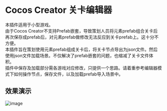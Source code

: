 # Cocos Creator 关卡编辑器
本插件适用于小型游戏。<br>
由于Cocos Creator不支持Prefab嵌套，导致策划人员将元素prefab组合关卡后再次保存成prefab后，对元素prefab做修改无法反应到关卡prefab上。这十分不方便。<br>
本插件旨在策划使用元素prefab组成关卡后，将关卡节点导出为json文件。然后使用json文件加载场景。不仅解决了prefab嵌套的问题，也缩减了关卡文件体积。<br>
插件中保存及加载部分需各游戏对应修改，只提供一个思路。请着重参考编辑器模式下如何操作节点，保存文件，以及加载prefab导入场景中。<br>
## 效果演示
![image](https://github.com/glegoo/cocos-creator-level-editor/raw/master/sample.gif)
